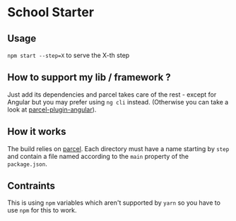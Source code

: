 # School Starter

## Usage

`npm start --step=X` to serve the X-th step

## How to support my lib / framework ?

Just add its dependencies and parcel takes care of the rest - except for Angular but you may prefer using `ng cli` instead. (Otherwise you can take a look at [parcel-plugin-angular](https://www.npmjs.com/package/parcel-plugin-angular)).

## How it works

The build relies on [parcel](http://parceljs.org).
Each directory must have a name starting by `step` and contain a file named according to the `main` property of the `package.json`.

## Contraints

This is using `npm` variables which aren't supported by `yarn` so you have to use `npm` for this to work.